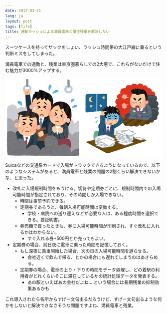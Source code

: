 ```yaml
---
date: 2017-03-21
lang: ja
layout: post
tags: [life]
title: 通勤ラッシュによる満員電車と慢性残業を解決したい
---
```

スーツケースを持ってザックをしょい、ラッシュ時間帯の大江戸線に乗るという判断ミスをしてしまった。

満員電車での通勤と、残業は東京圏暮らしでの2大悪で、これらがないだけで住む魅力が3000%アップする。

![満員電車と慢性残業](/assets/images/entry/2017-03-21/packed-train-late-work.jpg)

Suicaなどの交通系カードで入場がトラックできるようになっているので、以下のようなシステムがあると、満員電車と残業の問題の2割くらい解決できないかな、と思った。

- 改札に入場規制時間をもうける。切符や定期券ごとに、規制時間内での入場可能時間が指定されており、その時間しか入場できない。
  - 時間は事前予約できる。
  - 定期券であろうと、毎朝入場可能時間は変動する。
    - 学校・病院への送り迎えなどが必要な人は、ある程度時間を選択できる。要証明書。
  - 券売機で買ったときも、券に入場可能時間が印刷され、すぐ改札に入れるかはわからない。
    - すぐ入れる券+500円とか売ってもよい。
- 定期券の場合、前日夜に電車に乗った時間を記憶しておく。
  - もし深夜に乗車開始した場合、次の日の入場可能時間を遅らせる。
    - 会社近くで飲んで帰る、とかの場合にも遅れてしまうのはあきらめる。
  - 定期券の場合、電車の上り・下りの時間をデータ処理し、どの着駅の利用者がどれくらいそこに滞在しているかの統計処理データを発表する。
    - あの駅といえばあの会社だよね… という場合には長期残業の抑制効果あるかも

これ導入されたら各所からすげー文句出るだろうけど、すげー文句出るような何かをしないと解決できなさそうな問題ですよね、満員電車と残業。
